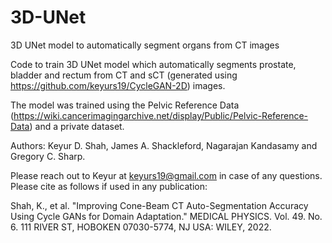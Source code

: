 # 3D-UNet
3D UNet model to automatically segment organs from CT images

Code to train 3D UNet model which automatically segments prostate, bladder and rectum from CT and sCT (generated using https://github.com/keyurs19/CycleGAN-2D) images.

The model was trained using the Pelvic Reference Data (https://wiki.cancerimagingarchive.net/display/Public/Pelvic-Reference-Data) and a private dataset. 

Authors: Keyur D. Shah, James A. Shackleford, Nagarajan Kandasamy and Gregory C. Sharp.

Please reach out to Keyur at keyurs19@gmail.com in case of any questions. 
Please cite as follows if used in any publication:

Shah, K., et al. "Improving Cone-Beam CT Auto-Segmentation Accuracy Using Cycle GANs for Domain Adaptation." MEDICAL PHYSICS. Vol. 49. No. 6. 111 RIVER ST, HOBOKEN 07030-5774, NJ USA: WILEY, 2022.

